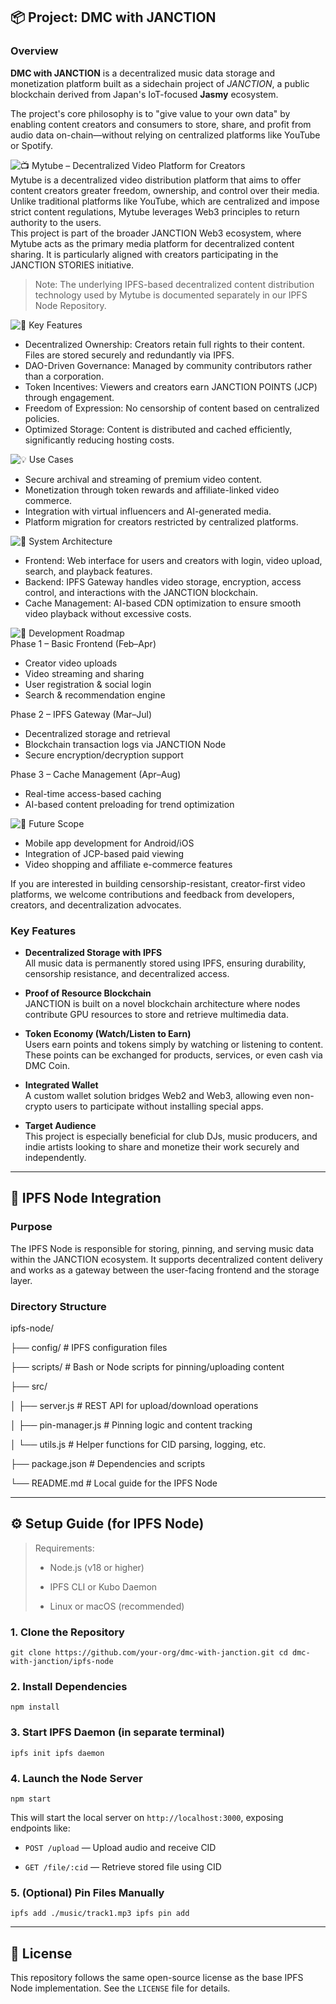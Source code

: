 📦 Project: DMC with JANCTION
-----------------------------

### Overview

**DMC with JANCTION** is a decentralized music data storage and monetization platform built as a sidechain project of _JANCTION_, a public blockchain derived from Japan's IoT-focused **Jasmy** ecosystem.

The project's core philosophy is to "give value to your own data" by enabling content creators and consumers to store, share, and profit from audio data on-chain—without relying on centralized platforms like YouTube or Spotify.

![:tv:](https://a.slack-edge.com/production-standard-emoji-assets/14.0/google-medium/1f4fa.png) Mytube – Decentralized Video Platform for Creators  
Mytube is a decentralized video distribution platform that aims to offer content creators greater freedom, ownership, and control over their media. Unlike traditional platforms like YouTube, which are centralized and impose strict content regulations, Mytube leverages Web3 principles to return authority to the users.  
This project is part of the broader JANCTION Web3 ecosystem, where Mytube acts as the primary media platform for decentralized content sharing. It is particularly aligned with creators participating in the JANCTION STORIES initiative.  

> Note: The underlying IPFS-based decentralized content distribution technology used by Mytube is documented separately in our IPFS Node Repository.

![:link:](https://a.slack-edge.com/production-standard-emoji-assets/14.0/google-medium/1f517.png) Key Features  

*   Decentralized Ownership: Creators retain full rights to their content. Files are stored securely and redundantly via IPFS.
*   DAO-Driven Governance: Managed by community contributors rather than a corporation.
*   Token Incentives: Viewers and creators earn JANCTION POINTS (JCP) through engagement.
*   Freedom of Expression: No censorship of content based on centralized policies.
*   Optimized Storage: Content is distributed and cached efficiently, significantly reducing hosting costs.

![:bulb:](https://a.slack-edge.com/production-standard-emoji-assets/14.0/google-medium/1f4a1.png) Use Cases  

*   Secure archival and streaming of premium video content.
*   Monetization through token rewards and affiliate-linked video commerce.
*   Integration with virtual influencers and AI-generated media.
*   Platform migration for creators restricted by centralized platforms.

![:jigsaw:](https://a.slack-edge.com/production-standard-emoji-assets/14.0/google-medium/1f9e9.png) System Architecture  

*   Frontend: Web interface for users and creators with login, video upload, search, and playback features.
*   Backend: IPFS Gateway handles video storage, encryption, access control, and interactions with the JANCTION blockchain.
*   Cache Management: AI-based CDN optimization to ensure smooth video playback without excessive costs.

![:rocket:](https://a.slack-edge.com/production-standard-emoji-assets/14.0/google-medium/1f680.png) Development Roadmap  
Phase 1 – Basic Frontend (Feb–Apr)  

*   Creator video uploads
*   Video streaming and sharing
*   User registration & social login
*   Search & recommendation engine

Phase 2 – IPFS Gateway (Mar–Jul)  

*   Decentralized storage and retrieval
*   Blockchain transaction logs via JANCTION Node
*   Secure encryption/decryption support

Phase 3 – Cache Management (Apr–Aug)  

*   Real-time access-based caching
*   AI-based content preloading for trend optimization

![:wrench:](https://a.slack-edge.com/production-standard-emoji-assets/14.0/google-medium/1f527.png) Future Scope  

*   Mobile app development for Android/iOS
*   Integration of JCP-based paid viewing
*   Video shopping and affiliate e-commerce features

If you are interested in building censorship-resistant, creator-first video platforms, we welcome contributions and feedback from developers, creators, and decentralization advocates.

### Key Features

*   **Decentralized Storage with IPFS**  
    All music data is permanently stored using IPFS, ensuring durability, censorship resistance, and decentralized access.
    
*   **Proof of Resource Blockchain**  
    JANCTION is built on a novel blockchain architecture where nodes contribute GPU resources to store and retrieve multimedia data.
    
*   **Token Economy (Watch/Listen to Earn)**  
    Users earn points and tokens simply by watching or listening to content. These points can be exchanged for products, services, or even cash via DMC Coin.
    
*   **Integrated Wallet**  
    A custom wallet solution bridges Web2 and Web3, allowing even non-crypto users to participate without installing special apps.
    
*   **Target Audience**  
    This project is especially beneficial for club DJs, music producers, and indie artists looking to share and monetize their work securely and independently.
    

* * *

🧩 IPFS Node Integration
------------------------

### Purpose

The IPFS Node is responsible for storing, pinning, and serving music data within the JANCTION ecosystem. It supports decentralized content delivery and works as a gateway between the user-facing frontend and the storage layer.

### Directory Structure

ipfs-node/

├── config/              # IPFS configuration files

├── scripts/             # Bash or Node scripts for pinning/uploading content

├── src/

│   ├── server.js        # REST API for upload/download operations

│   ├── pin-manager.js   # Pinning logic and content tracking

│   └── utils.js         # Helper functions for CID parsing, logging, etc.

├── package.json         # Dependencies and scripts

└── README.md            # Local guide for the IPFS Node

* * *

⚙️ Setup Guide (for IPFS Node)
------------------------------

> Requirements:
> 
> *   Node.js (v18 or higher)
>     
> *   IPFS CLI or Kubo Daemon
>     
> *   Linux or macOS (recommended)
>     

### 1\. Clone the Repository

`git clone https://github.com/your-org/dmc-with-janction.git
cd dmc-with-janction/ipfs-node` 

### 2\. Install Dependencies

`npm install` 

### 3\. Start IPFS Daemon (in separate terminal)

`ipfs init
ipfs daemon` 

### 4\. Launch the Node Server

`npm start` 

This will start the local server on `http://localhost:3000`, exposing endpoints like:

*   `POST /upload` — Upload audio and receive CID
    
*   `GET /file/:cid` — Retrieve stored file using CID
    

### 5\. (Optional) Pin Files Manually

`ipfs add ./music/track1.mp3
ipfs pin add ` 

* * *

📜 License
----------

This repository follows the same open-source license as the base IPFS Node implementation. See the `LICENSE` file for details.
